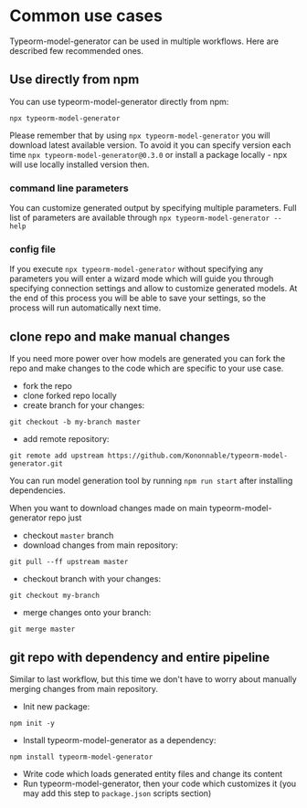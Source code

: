 # Common use cases
Typeorm-model-generator can be used in multiple workflows. Here are described few recommended ones.
## Use directly from npm
You can use typeorm-model-generator directly from npm:
```
npx typeorm-model-generator
```
Please remember that by using `npx typeorm-model-generator` you will download latest available version. To avoid it you can specify version each time `npx typeorm-model-generator@0.3.0` or install a package locally - npx will use locally installed version then. 
### command line parameters
You can customize generated output by specifying multiple parameters. Full list of parameters are available through `npx typeorm-model-generator --help`
### config file
If you execute `npx typeorm-model-generator` without specifying any parameters you will enter a wizard mode which will guide you through specifying connection settings and allow to customize generated models. At the end of this process you will be able to save your settings, so the process will run automatically next time.
## clone repo and make manual changes
If you need more power over how models are generated you can fork the repo and make changes to the code which are specific to your use case. 
- fork the repo
- clone forked repo locally
- create branch for your changes:
```
git checkout -b my-branch master
```
- add remote repository:
```
git remote add upstream https://github.com/Kononnable/typeorm-model-generator.git
```
You can run model generation tool by running `npm run start` after installing dependencies.

When you want to download changes made on main typeorm-model-generator repo just
- checkout `master` branch
- download changes from main repository:
```
git pull --ff upstream master
```
- checkout branch with your changes:
```
git checkout my-branch
```
- merge changes onto your branch:
```
git merge master
```

## git repo with dependency and entire pipeline
Similar to last workflow, but this time we don't have to worry about manually merging changes from main repository.
- Init new package:
```
npm init -y
```
- Install typeorm-model-generator as a dependency:
```
npm install typeorm-model-generator
```
- Write code which loads generated entity files and change its content
- Run typeorm-model-generator, then your code which customizes it (you may add this step to `package.json` scripts section)

